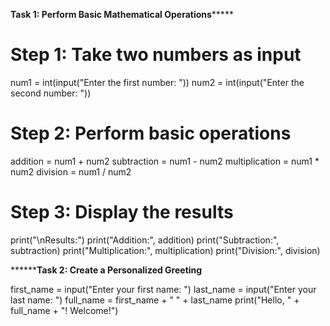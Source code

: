 **************Task 1: Perform Basic Mathematical Operations*******************

# Step 1: Take two numbers as input
num1 = int(input("Enter the first number: "))
num2 = int(input("Enter the second number: "))
# Step 2: Perform basic operations
addition = num1 + num2
subtraction = num1 - num2
multiplication = num1 * num2
division = num1 / num2
# Step 3: Display the results
print("\nResults:")
print("Addition:", addition)
print("Subtraction:", subtraction)
print("Multiplication:", multiplication)
print("Division:", division)

****************Task 2: Create a Personalized Greeting**********

first_name = input("Enter your first name: ")
last_name = input("Enter your last name: ")
full_name = first_name + " " + last_name
print("Hello, " + full_name + "! Welcome!")

